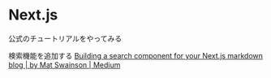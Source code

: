 # Next.js

公式のチュートリアルをやってみる

検索機能を追加する
[Building a search component for your Next\.js markdown blog \| by Mat Swainson \| Medium](https://medium.com/@matswainson/building-a-search-component-for-your-next-js-markdown-blog-9e75e0e7d210)